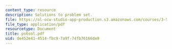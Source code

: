 ```yaml
---
content_type: resource
description: Solutions to problem set.
file: https://ol-ocw-studio-app-production.s3.amazonaws.com/courses/3-53-electrochemical-processing-of-materials-spring-2001/de452e414514fbc97a9f74fb76166de9_ps6sol.pdf
file_type: application/pdf
resourcetype: Document
title: ps6sol.pdf
uid: de452e41-4514-fbc9-7a9f-74fb76166de9
---
```

